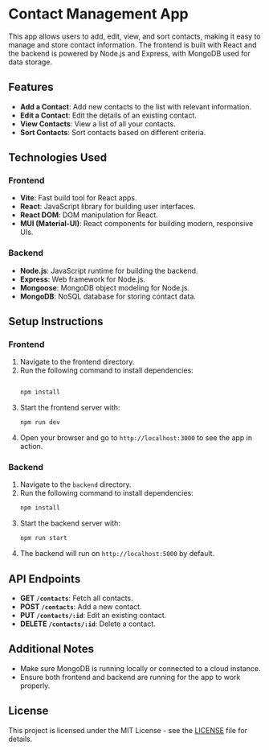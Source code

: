 

# Contact Management App

This app allows users to add, edit, view, and sort contacts, making it easy to manage and store contact information. The frontend is built with React and the backend is powered by Node.js and Express, with MongoDB used for data storage.

## Features
- **Add a Contact**: Add new contacts to the list with relevant information.
- **Edit a Contact**: Edit the details of an existing contact.
- **View Contacts**: View a list of all your contacts.
- **Sort Contacts**: Sort contacts based on different criteria.

## Technologies Used
### Frontend
- **Vite**: Fast build tool for React apps.
- **React**: JavaScript library for building user interfaces.
- **React DOM**: DOM manipulation for React.
- **MUI (Material-UI)**: React components for building modern, responsive UIs.

### Backend
- **Node.js**: JavaScript runtime for building the backend.
- **Express**: Web framework for Node.js.
- **Mongoose**: MongoDB object modeling for Node.js.
- **MongoDB**: NoSQL database for storing contact data.

## Setup Instructions

### Frontend
1. Navigate to the frontend directory.
2. Run the following command to install dependencies:
    ```bash
    
    npm install
    ```
3. Start the frontend server with:
    ```bash
    npm run dev
    ```
4. Open your browser and go to `http://localhost:3000` to see the app in action.

### Backend
1. Navigate to the `backend` directory.
2. Run the following command to install dependencies:
    ```bash
    npm install
    ```
3. Start the backend server with:
    ```bash
    npm run start
    ```
4. The backend will run on `http://localhost:5000` by default.

## API Endpoints
- **GET `/contacts`**: Fetch all contacts.
- **POST `/contacts`**: Add a new contact.
- **PUT `/contacts/:id`**: Edit an existing contact.
- **DELETE `/contacts/:id`**: Delete a contact.


## Additional Notes
- Make sure MongoDB is running locally or connected to a cloud instance.
- Ensure both frontend and backend are running for the app to work properly.

## License
This project is licensed under the MIT License - see the [LICENSE](LICENSE) file for details.

